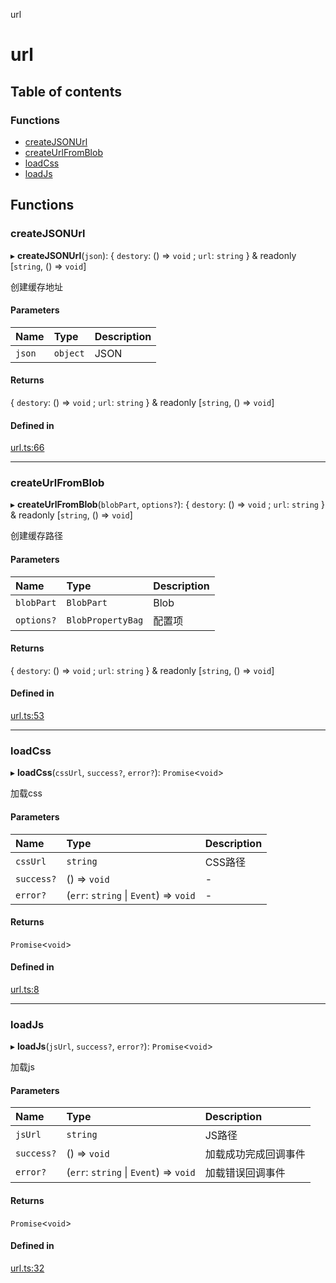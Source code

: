 url

# url

## Table of contents

### Functions

- [createJSONUrl](README.md#createjsonurl)
- [createUrlFromBlob](README.md#createurlfromblob)
- [loadCss](README.md#loadcss)
- [loadJs](README.md#loadjs)

## Functions

### createJSONUrl

▸ **createJSONUrl**(`json`): { `destory`: () => `void` ; `url`: `string`  } & readonly [`string`, () => `void`]

创建缓存地址

#### Parameters

| Name | Type | Description |
| :------ | :------ | :------ |
| `json` | `object` | JSON |

#### Returns

{ `destory`: () => `void` ; `url`: `string`  } & readonly [`string`, () => `void`]

#### Defined in

[url.ts:66](https://github.com/xizher/nhz-utils/blob/042334f/src/url/url.ts#L66)

___

### createUrlFromBlob

▸ **createUrlFromBlob**(`blobPart`, `options?`): { `destory`: () => `void` ; `url`: `string`  } & readonly [`string`, () => `void`]

创建缓存路径

#### Parameters

| Name | Type | Description |
| :------ | :------ | :------ |
| `blobPart` | `BlobPart` | Blob |
| `options?` | `BlobPropertyBag` | 配置项 |

#### Returns

{ `destory`: () => `void` ; `url`: `string`  } & readonly [`string`, () => `void`]

#### Defined in

[url.ts:53](https://github.com/xizher/nhz-utils/blob/042334f/src/url/url.ts#L53)

___

### loadCss

▸ **loadCss**(`cssUrl`, `success?`, `error?`): `Promise`<`void`\>

加载css

#### Parameters

| Name | Type | Description |
| :------ | :------ | :------ |
| `cssUrl` | `string` | CSS路径 |
| `success?` | () => `void` | - |
| `error?` | (`err`: `string` \| `Event`) => `void` | - |

#### Returns

`Promise`<`void`\>

#### Defined in

[url.ts:8](https://github.com/xizher/nhz-utils/blob/042334f/src/url/url.ts#L8)

___

### loadJs

▸ **loadJs**(`jsUrl`, `success?`, `error?`): `Promise`<`void`\>

加载js

#### Parameters

| Name | Type | Description |
| :------ | :------ | :------ |
| `jsUrl` | `string` | JS路径 |
| `success?` | () => `void` | 加载成功完成回调事件 |
| `error?` | (`err`: `string` \| `Event`) => `void` | 加载错误回调事件 |

#### Returns

`Promise`<`void`\>

#### Defined in

[url.ts:32](https://github.com/xizher/nhz-utils/blob/042334f/src/url/url.ts#L32)
